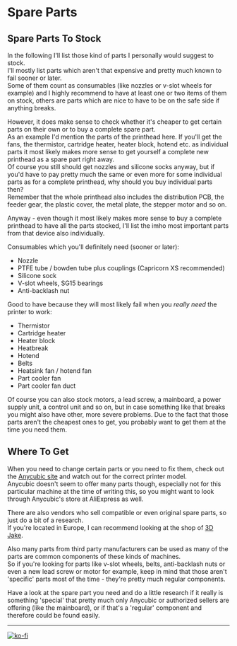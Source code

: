 <link rel=”manifest” href=”docs/manifest.webmanifest”>

# Spare Parts

## Spare Parts To Stock
In the following I'll list those kind of parts I personally would suggest to stock.  
I'll mostly list parts which aren't that expensive and pretty much known to fail sooner or later.  
Some of them count as consumables (like nozzles or v-slot wheels for example) and I highly recommend to have at least one or two items of them on stock, others are parts which are nice to have to be on the safe side if anything breaks.    
  
However, it does make sense to check whether it's cheaper to get certain parts on their own or to buy a complete spare part.  
As an example I'd mention the parts of the printhead here. If you'll get the fans, the thermistor, cartridge heater, heater block, hotend etc. as individual parts it most likely makes more sense to get yourself a complete new printhead as a spare part right away.  
Of course you still should get nozzles and silicone socks anyway, but if you'd have to pay pretty much the same or even more for some individual parts as for a complete printhead, why should you buy individual parts then?  
Remember that the whole printhead also includes the distribution PCB, the feeder gear, the plastic cover, the metal plate, the stepper motor and so on.  

Anyway - even though it most likely makes more sense to buy a complete printhead to have all the parts stocked, I'll list the imho most important parts from that device also individually.  

Consumables which you'll definitely need (sooner or later):  

  - Nozzle
  - PTFE tube / bowden tube plus couplings (Capricorn XS recommended)
  - Silicone sock
  - V-slot wheels, SG15 bearings
  - Anti-backlash nut
  
Good to have because they will most likely fail when you *really need* the printer to work:  

  - Thermistor
  - Cartridge heater
  - Heater block 
  - Heatbreak 
  - Hotend
  - Belts
  - Heatsink fan / hotend fan
  - Part cooler fan
  - Part cooler fan duct 

Of course you can also stock motors, a lead screw, a mainboard, a power supply unit, a control unit and so on, but in case something like that breaks you might also have other, more severe problems. Due to the fact that those parts aren't the cheapest ones to get, you probably want to get them at the time you need them.      
  
## Where To Get
When you need to change certain parts or you need to fix them, check out the [Anycubic site](https://www.anycubic.com/collections/for-kobra-series) and watch out for the correct printer model.  
Anycubic doesn't seem to offer many parts though, especially not for this particular machine at the time of writing this, so you might want to look through Anycubic's store at AliExpress as well.  
  
There are also vendors who sell compatible or even original spare parts, so just do a bit of a research.  
If you're located in Europe, I can recommend looking at the shop of [3D Jake](https://www.3djake.com).  
  
Also many parts from third party manufacturers can be used as many of the parts are common components of these kinds of machines.    
So if you're looking for parts like v-slot wheels, belts, anti-backlash nuts or even a new lead screw or motor for example, keep in mind that those aren't 'specific' parts most of the time - they're pretty much regular components.   
   
Have a look at the spare part you need and do a little research if it really is something 'special' that pretty much only Anycubic or authorized sellers are offering (like the mainboard), or if that's a 'regular' component and therefore could be found easily.  
     

---

[![ko-fi](https://ko-fi.com/img/githubbutton_sm.svg)](https://ko-fi.com/U6U5NPB51)  

  

